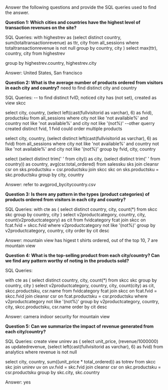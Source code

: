 Answer the following questions and provide the SQL queries used to find the answer.

    
**Question 1: Which cities and countries have the highest level of transaction revenues on the site?**


SQL Queries:
with highestrev as
(select distinct country, sum(totaltransactionrevenue) as ttr, city from all_sessions
 where totaltransactionrevenue is not null
 group by country, city
)
select max(ttr), country, city
from highestrev

group by highestrev.country, highestrev.city


Answer:
United States, San francisco 



**Question 2: What is the average number of products ordered from visitors in each city and country?**
need to find distinct city and country


SQL Queries:
-- to find distinct fvID, noticed city has (not set), created as view skcc

select city, country, (select left(cast(fullvisitorid as varchar), 6) as fvid), productsku
from all_sessions
where city not like 'not available%'
and country not like 'not available%'
and city not like '(not%)'
--other querry created distinct fvid, 1 fvid could order multiple products


select city, country, (select distinct left(cast(fullvisitorid as varchar), 6) as fvid)
from all_sessions
where city not like 'not available%'
and country not like 'not available%'
and city not like '(not%)'
group by fvid, city, country

select (select distinct trim(' ' from city)) as city, (select distinct trim(' ' from country)) as country, avg(csr.total_ordered)
from salessku sks
join cleansr csr
on sks.productsku = csr.productsku
join skcc skc
on sks.productsku = skc.productsku
group by city, country


Answer:
refer to avgprod_bycitycountry.csv




**Question 3: Is there any pattern in the types (product categories) of products ordered from visitors in each city and country?**


SQL Queries:
with cte as (
select distinct country, city, count(*)
from skcc skc
group by country, city
)
select v2productcategory, country, city, count(v2productcategory) as cit
	from fvidcategory fcat
	join skcc on fcat.fvid = skcc.fvid
	where v2productcategory not like '(not%)'
	group by v2productcategory, country, city
order by cit desc


Answer:
mountain view has higest t shirts ordered, out of the top 10, 7 are mountain view




**Question 4: What is the top-selling product from each city/country? Can we find any pattern worthy of noting in the products sold?**


SQL Queries:

with cte as (
select distinct country, city, count(*)
from skcc skc
group by country, city
)
select v2productcategory, country, city, count(city) as cit, skcc.productsku, csr.name
	from fvidcategory fcat
	join skcc on fcat.fvid = skcc.fvid
	join cleansr csr
	on fcat.productsku = csr.productsku
	where v2productcategory not like '(not%)'
	group by v2productcategory, country, city, skcc.productsku, csr.name
order by cit desc

Answer:
camera indoor security for mountain view




**Question 5: Can we summarize the impact of revenue generated from each city/country?**

SQL Queries:
create view unirev as (
select unit_price, (revenue/1000000) as updatedrevenue, (select left(cast(fullvisitorid as varchar), 6) as fvid)
	from analytics
	where revenue is not null

select city, country, sum((unit_price * total_ordered)) as totrev
	from skcc skc
	join unirev uv
	on uv.fvid = skc.fvid 
	join cleansr csr
	on skc.productsku = csr.productsku
	group by skc.city, skc.country

Answer:
yes






